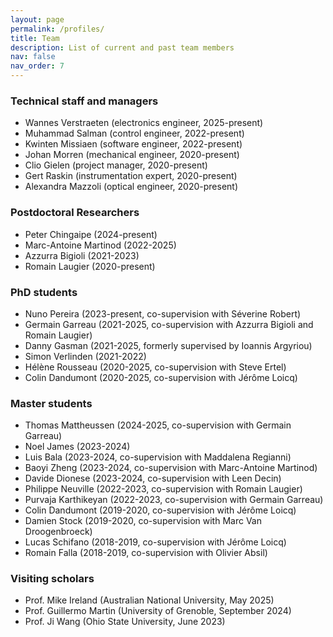 ```yaml
---
layout: page
permalink: /profiles/
title: Team
description: List of current and past team members
nav: false
nav_order: 7
---
```


<div>	
    <h3>Technical staff and managers</h3>
    <ul>
        <li> Wannes Verstraeten (electronics engineer, 2025-present) </li> 
        <li> Muhammad Salman (control engineer, 2022-present)</li>	
        <li> Kwinten Missiaen (software engineer, 2022-present) </li>	
        <li> Johan Morren (mechanical engineer, 2020-present) </li>
        <li> Clio Gielen (project manager, 2020-present) </li>
        <li> Gert Raskin (instrumentation expert, 2020-present) </li>
        <li> Alexandra Mazzoli (optical engineer, 2020-present) </li>                                  
    </ul>
</div>

<div>	
    <h3>Postdoctoral Researchers</h3>
    <ul>
        <li> Peter Chingaipe (2024-present) </li>
        <li> Marc-Antoine Martinod (2022-2025) </li>	
        <li> Azzurra Bigioli (2021-2023) </li>       
        <li> Romain Laugier (2020-present)</li>	                       
    </ul>
</div>

<div>	
    <h3>PhD students</h3>    
    <ul>
        <li> Nuno Pereira (2023-present, co-supervision with Séverine Robert) </li>
        <li> Germain Garreau (2021-2025, co-supervision with Azzurra Bigioli and Romain Laugier) </li>
        <li> Danny Gasman (2021-2025, formerly supervised by Ioannis Argyriou) </li>
        <li> Simon Verlinden (2021-2022) </li>
        <li> Hélène Rousseau (2020-2025, co-supervision with Steve Ertel) </li>
        <li> Colin Dandumont (2020-2025, co-supervision with Jérôme Loicq) </li>                      
    </ul>
</div>

<div>	
    <h3>Master students</h3>  
    <ul>
        <li> Thomas Mattheussen (2024-2025, co-supervision with Germain Garreau) </li>
        <li> Noel James (2023-2024) </li>
        <li> Luis Bala (2023-2024, co-supervision with Maddalena Regianni) </li>
        <li> Baoyi Zheng (2023-2024, co-supervision with Marc-Antoine Martinod) </li>
        <li> Davide Dionese (2023-2024, co-supervision with Leen Decin) </li>
        <li> Philippe Neuville (2022-2023, co-supervision with Romain Laugier) </li>
        <li> Purvaja Karthikeyan (2022-2023, co-supervision with Germain Garreau) </li> 
        <li> Colin Dandumont (2019-2020, co-supervision with Jérôme Loicq) </li> 
        <li> Damien Stock (2019-2020, co-supervision with Marc Van Droogenbroeck) </li> 
        <li> Lucas Schifano (2018-2019, co-supervision with Jérôme Loicq) </li> 
        <li> Romain Falla (2018-2019, co-supervision with Olivier Absil) </li>                       
    </ul>
</div>

<div>	
    <h3>Visiting scholars</h3>  
    <ul>
        <li> Prof. Mike Ireland (Australian National University, May 2025)</li>
        <li> Prof. Guillermo Martin (University of Grenoble, September 2024)  </li>
        <li> Prof. Ji Wang (Ohio State University, June 2023) </li>                    
    </ul>
</div>
